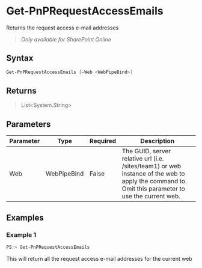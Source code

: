 # Get-PnPRequestAccessEmails
Returns the request access e-mail addresses
>*Only available for SharePoint Online*
## Syntax
```powershell
Get-PnPRequestAccessEmails [-Web <WebPipeBind>]
```


## Returns
>List<System.String>

## Parameters
Parameter|Type|Required|Description
---------|----|--------|-----------
|Web|WebPipeBind|False|The GUID, server relative url (i.e. /sites/team1) or web instance of the web to apply the command to. Omit this parameter to use the current web.|
## Examples

### Example 1
```powershell
PS:> Get-PnPRequestAccessEmails
```
This will return all the request access e-mail addresses for the current web
